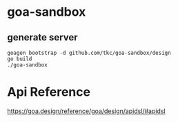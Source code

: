 # goa-sandbox

## generate server 

```
goagen bootstrap -d github.com/tkc/goa-sandbox/design
go build
./goa-sandbox 
```

# Api Reference
https://goa.design/reference/goa/design/apidsl/#apidsl
